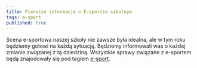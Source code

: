 ```yaml
---
title: Pierwsze informacje o E-sporcie szkolnym
tags: e-sport
published: true
---
```


Scena e-sportowa naszej szkoły nie zawsze była idealna, ale w tym roku będziemy gotowi na każdą sytuację. Będziemy informowali was o każdej zmianie związanej z tą dziedziną.
Wszystkie sprawy związane z e-sportem będą znajodowały się pod tagiem [e-sport](https://zsmeie.github.io/su/tag/esport).
